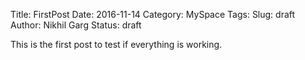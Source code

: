 Title: FirstPost
Date: 2016-11-14
Category: MySpace
Tags:
Slug: draft
Author: Nikhil Garg
Status: draft

This is the first post to test if everything is working.